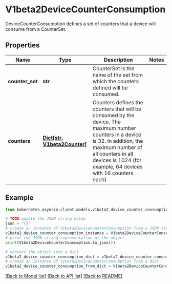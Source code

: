 # V1beta2DeviceCounterConsumption

DeviceCounterConsumption defines a set of counters that a device will consume from a CounterSet.

## Properties

Name | Type | Description | Notes
------------ | ------------- | ------------- | -------------
**counter_set** | **str** | CounterSet is the name of the set from which the counters defined will be consumed. | 
**counters** | [**Dict[str, V1beta2Counter]**](V1beta2Counter.md) | Counters defines the counters that will be consumed by the device.  The maximum number counters in a device is 32. In addition, the maximum number of all counters in all devices is 1024 (for example, 64 devices with 16 counters each). | 

## Example

```python
from kubernetes_asyncio.client.models.v1beta2_device_counter_consumption import V1beta2DeviceCounterConsumption

# TODO update the JSON string below
json = "{}"
# create an instance of V1beta2DeviceCounterConsumption from a JSON string
v1beta2_device_counter_consumption_instance = V1beta2DeviceCounterConsumption.from_json(json)
# print the JSON string representation of the object
print(V1beta2DeviceCounterConsumption.to_json())

# convert the object into a dict
v1beta2_device_counter_consumption_dict = v1beta2_device_counter_consumption_instance.to_dict()
# create an instance of V1beta2DeviceCounterConsumption from a dict
v1beta2_device_counter_consumption_from_dict = V1beta2DeviceCounterConsumption.from_dict(v1beta2_device_counter_consumption_dict)
```
[[Back to Model list]](../README.md#documentation-for-models) [[Back to API list]](../README.md#documentation-for-api-endpoints) [[Back to README]](../README.md)


